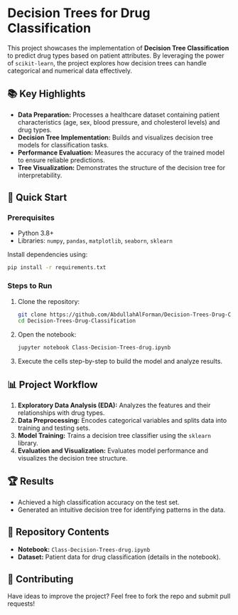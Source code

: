 # Decision Trees for Drug Classification  

This project showcases the implementation of **Decision Tree Classification** to predict drug types based on patient attributes. By leveraging the power of `scikit-learn`, the project explores how decision trees can handle categorical and numerical data effectively.  

## 📚 Key Highlights  
- **Data Preparation:** Processes a healthcare dataset containing patient characteristics (age, sex, blood pressure, and cholesterol levels) and drug types.  
- **Decision Tree Implementation:** Builds and visualizes decision tree models for classification tasks.  
- **Performance Evaluation:** Measures the accuracy of the trained model to ensure reliable predictions.  
- **Tree Visualization:** Demonstrates the structure of the decision tree for interpretability.  

## 🚀 Quick Start  
### Prerequisites  
- Python 3.8+  
- Libraries: `numpy`, `pandas`, `matplotlib`, `seaborn`, `sklearn`  

Install dependencies using:  
```bash
pip install -r requirements.txt
```  

### Steps to Run  
1. Clone the repository:  
   ```bash
   git clone https://github.com/AbdullahAlForman/Decision-Trees-Drug-Classification.git
   cd Decision-Trees-Drug-Classification
   ```  

2. Open the notebook:  
   ```bash
   jupyter notebook Class-Decision-Trees-drug.ipynb
   ```  

3. Execute the cells step-by-step to build the model and analyze results.  

## 📊 Project Workflow  
1. **Exploratory Data Analysis (EDA):** Analyzes the features and their relationships with drug types.  
2. **Data Preprocessing:** Encodes categorical variables and splits data into training and testing sets.  
3. **Model Training:** Trains a decision tree classifier using the `sklearn` library.  
4. **Evaluation and Visualization:** Evaluates model performance and visualizes the decision tree structure.  

## 🏆 Results  
- Achieved a high classification accuracy on the test set.  
- Generated an intuitive decision tree for identifying patterns in the data.  

## 📁 Repository Contents  
- **Notebook:** `Class-Decision-Trees-drug.ipynb`  
- **Dataset:** Patient data for drug classification (details in the notebook).  

## 🤝 Contributing  
Have ideas to improve the project? Feel free to fork the repo and submit pull requests!  
